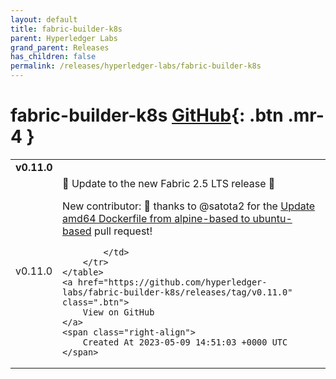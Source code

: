 ```yaml
---
layout: default
title: fabric-builder-k8s
parent: Hyperledger Labs
grand_parent: Releases
has_children: false
permalink: /releases/hyperledger-labs/fabric-builder-k8s
---
```


# fabric-builder-k8s <span class="fs-3 right-align">[GitHub](https://github.com/hyperledger-labs/fabric-builder-k8s){: .btn .mr-4 }</span>


<div>
    <table>
        <tr>
            <td colspan="2">
                <b>
                    v0.11.0
                </b>
            </td>
        </tr>
        <tr>
            <td>
                <span class="chip">
                    v0.11.0
                </span>
            </td>
            <td>
                🎉 Update to the new Fabric 2.5 LTS release 🎉 

New contributor:
🥇 thanks to @satota2 for the [Update amd64 Dockerfile from alpine-based to ubuntu-based](https://github.com/hyperledger-labs/fabric-builder-k8s/pull/92) pull request!

            </td>
        </tr>
    </table>
    <a href="https://github.com/hyperledger-labs/fabric-builder-k8s/releases/tag/v0.11.0" class=".btn">
        View on GitHub
    </a>
    <span class="right-align">
        Created At 2023-05-09 14:51:03 +0000 UTC
    </span>
</div>

